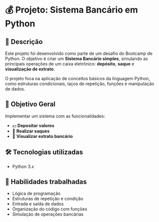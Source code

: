 # 💰 Projeto: Sistema Bancário em Python

## 📌 Descrição

Este projeto foi desenvolvido como parte de um desafio do Bootcamp de Python. O objetivo é criar um **Sistema Bancário simples**, simulando as principais operações de um caixa eletrônico: **depósito**, **saque** e **visualização de extrato**.

O projeto foca na aplicação de conceitos básicos da linguagem Python, como estruturas condicionais, laços de repetição, funções e manipulação de dados.

## 🎯 Objetivo Geral

Implementar um sistema com as funcionalidades:

- 💵 **Depositar valores**
- 🏧 **Realizar saques**
- 📄 **Visualizar extrato bancário**

## 🛠️ Tecnologias utilizadas

- Python 3.x

## 🚀 Habilidades trabalhadas

- Lógica de programação
- Estruturas de repetição e condição
- Entrada e saída de dados
- Organização do código com funções
- Simulação de operações bancárias
